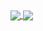 <a href="https://github.com/anuraghazra/github-readme-stats">
  <img align="center" src="https://github-readme-stats.vercel.app/api?username=nupamore&show_icons=true&include_all_commits=true&count_private=true" />
</a>
<a href="https://github.com/anuraghazra/convoychat">
  <img align="center" src="https://github-readme-stats.vercel.app/api/top-langs/?username=nupamore&layout=compact&langs_count=8" />
</a>

